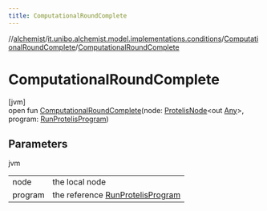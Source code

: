 ```yaml
---
title: ComputationalRoundComplete
---
```

//[alchemist](../../../index.html)/[it.unibo.alchemist.model.implementations.conditions](../index.html)/[ComputationalRoundComplete](index.html)/[ComputationalRoundComplete](-computational-round-complete.html)



# ComputationalRoundComplete



[jvm]\
open fun [ComputationalRoundComplete](-computational-round-complete.html)(node: [ProtelisNode](../../it.unibo.alchemist.model.implementations.nodes/-protelis-node/index.html)<out [Any](https://kotlinlang.org/api/latest/jvm/stdlib/kotlin/-any/index.html)>, program: [RunProtelisProgram](../../it.unibo.alchemist.model.implementations.actions/-run-protelis-program/index.html))



## Parameters


jvm

| | |
|---|---|
| node | the local node |
| program | the reference [RunProtelisProgram](../../it.unibo.alchemist.model.implementations.actions/-run-protelis-program/index.html) |




